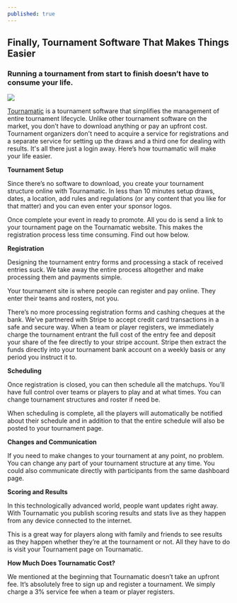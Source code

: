 ```yaml
---
published: true
---
```



## Finally, Tournament Software That Makes Things Easier
 
### Running a tournament from start to finish doesn’t have to consume your life.

![](/images/site-homepage.png)

[Tournamatic](https://www.tournamatic.com "Tournamatic") is a tournament software that simplifies the management of entire tournament lifecycle. Unlike other tournament software on the market, you don’t have to download anything or pay an upfront cost. Tournament organizers don't need to acquire a service for registrations and a separate service for setting up the draws and a third one for dealing with results. It's all there just a login away.
Here’s how tournamatic will make your life easier.


**Tournament Setup**

Since there’s no software to download, you create your tournament structure online with Tournamatic. In less than 10 minutes setup draws, dates, a location, add rules and regulations (or any content that you like for that matter) and you can even enter your sponsor logos. 

Once complete your event in ready to promote. All you do is send a link to your tournament page on the Tournamatic website. This makes the registration process less time consuming. Find out how below.

**Registration**

Designing the tournament entry forms and processing a stack of received entries suck. We take away the entire process altogether and make processing them and payments simple.

Your tournament site is where people can register and pay online. They enter their teams and rosters, not you.

There’s no more processing registration forms and cashing cheques at the bank. We’ve partnered with Stripe to accept credit card transactions in a safe and secure way. When a team or player registers, we immediately charge the tournament entrant the full cost of the entry fee and deposit your share of the fee directly to your stripe account. Stripe then extract the funds directly into your tournament bank account on a weekly basis or any period you instruct it to.

**Scheduling**

Once registration is closed, you can then schedule all the matchups. You’ll have full control over teams or players to play and at what times. You can change tournament structures and roster if need be.

When scheduling is complete, all the players will automatically be notified about their schedule and in addition to that the entire schedule will also be posted to your tournament page.

**Changes and Communication**

If you need to make changes to your tournament at any point, no problem. You can change any part of your tournament structure at any time. You could also communicate directly with participants from the same dashboard page.

**Scoring and Results**

In this technologically advanced world, people want updates right away. With Tournamatic you publish scoring results and stats live as they happen from any device connected to the internet. 

This is a great way for players along with family and friends to see results as they happen whether they’re at the tournament or not. All they have to do is visit your Tournament page on Tournamatic. 

**How Much Does Tournamatic Cost?**

We mentioned at the beginning that Tournamatic doesn’t take an upfront fee. It’s absolutely free to sign up and register a tournament. We simply charge a 3% service fee when a team or player registers.